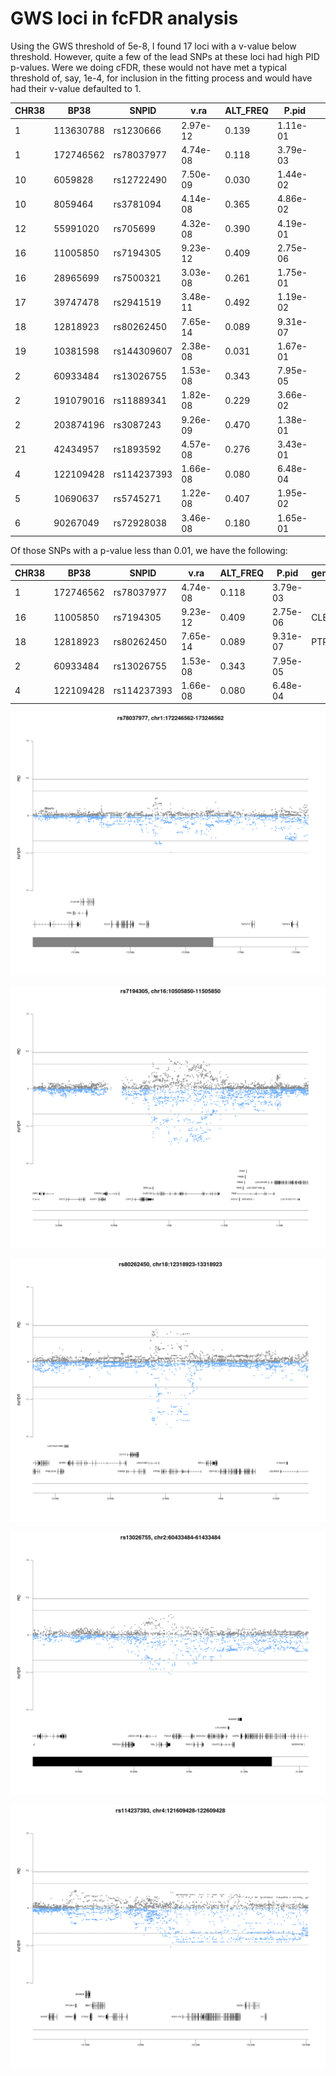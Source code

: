 # GWS loci in fcFDR analysis

Using the GWS threshold of 5e-8, I found 17 loci with a v-value below threshold. However, quite a few of the lead SNPs at these loci had high PID p-values. Were we doing cFDR, these would not have met a typical threshold of, say, 1e-4, for inclusion in the fitting process and would have had their v-value defaulted to 1. 

| CHR38 |      BP38 | SNPID       |     v.ra | ALT_FREQ |    P.pid |   |
|-------|-----------|-------------|----------|----------|----------|---|
|     1 | 113630788 | rs1230666   | 2.97e-12 |    0.139 | 1.11e-01 |   |
|     1 | 172746562 | rs78037977  | 4.74e-08 |    0.118 | 3.79e-03 |   |
|    10 |   6059828 | rs12722490  | 7.50e-09 |    0.030 | 1.44e-02 |   |
|    10 |   8059464 | rs3781094   | 4.14e-08 |    0.365 | 4.86e-02 |   |
|    12 |  55991020 | rs705699    | 4.32e-08 |    0.390 | 4.19e-01 |   |
|    16 |  11005850 | rs7194305   | 9.23e-12 |    0.409 | 2.75e-06 |   |
|    16 |  28965699 | rs7500321   | 3.03e-08 |    0.261 | 1.75e-01 |   |
|    17 |  39747478 | rs2941519   | 3.48e-11 |    0.492 | 1.19e-02 |   |
|    18 |  12818923 | rs80262450  | 7.65e-14 |    0.089 | 9.31e-07 |   |
|    19 |  10381598 | rs144309607 | 2.38e-08 |    0.031 | 1.67e-01 |   |
|     2 |  60933484 | rs13026755  | 1.53e-08 |    0.343 | 7.95e-05 |   |
|     2 | 191079016 | rs11889341  | 1.82e-08 |    0.229 | 3.66e-02 |   |
|     2 | 203874196 | rs3087243   | 9.26e-09 |    0.470 | 1.38e-01 |   |
|    21 |  42434957 | rs1893592   | 4.57e-08 |    0.276 | 3.43e-01 |   |
|     4 | 122109428 | rs114237393 | 1.66e-08 |    0.080 | 6.48e-04 |   |
|     5 |  10690637 | rs5745271   | 1.22e-08 |    0.407 | 1.95e-02 |   |
|     6 |  90267049 | rs72928038  | 3.46e-08 |    0.180 | 1.65e-01 |   |

Of those SNPs with a p-value less than 0.01, we have the following:

| CHR38 |      BP38 | SNPID       |     v.ra | ALT_FREQ |    P.pid | gene_name |
|-------|-----------|-------------|----------|----------|----------|-----------|
|     1 | 172746562 | rs78037977  | 4.74e-08 |    0.118 | 3.79e-03 |           |
|    16 |  11005850 | rs7194305   | 9.23e-12 |    0.409 | 2.75e-06 | CLEC16A   |
|    18 |  12818923 | rs80262450  | 7.65e-14 |    0.089 | 9.31e-07 | PTPN2     |
|     2 |  60933484 | rs13026755  | 1.53e-08 |    0.343 | 7.95e-05 |           |
|     4 | 122109428 | rs114237393 | 1.66e-08 |    0.080 | 6.48e-04 |           |

![](/images/120521/zoomed/rs78037977_chr1:172246562-173246562.png)

![](/images/120521/zoomed/rs7194305_chr16:10505850-11505850.png)

![](/images/120521/zoomed/rs80262450_chr18:12318923-13318923.png)

![](/images/120521/zoomed/rs13026755_chr2:60433484-61433484.png)

![](/images/120521/zoomed/rs114237393_chr4:121609428-122609428.png)




